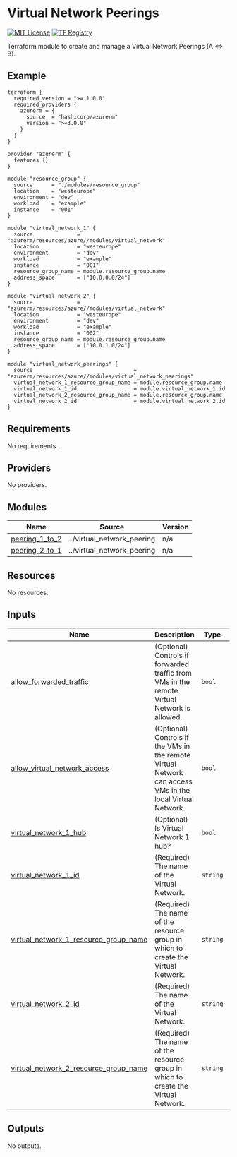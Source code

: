 <!-- BEGIN_TF_DOCS -->
# Virtual Network Peerings
[![MIT License](https://img.shields.io/badge/license-MIT-orange.svg)](LICENSE) [![TF Registry](https://img.shields.io/badge/terraform-registry-blue.svg)](https://registry.terraform.io/modules/azurerm/resources/azure/latest/submodules/virtual_networl_peering)

Terraform module to create and manage a Virtual Network Peerings (A <=> B).

## Example

```hcl
terraform {
  required_version = ">= 1.0.0"
  required_providers {
    azurerm = {
      source  = "hashicorp/azurerm"
      version = ">=3.0.0"
    }
  }
}

provider "azurerm" {
  features {}
}

module "resource_group" {
  source      = "./modules/resource_group"
  location    = "westeurope"
  environment = "dev"
  workload    = "example"
  instance    = "001"
}

module "virtual_network_1" {
  source              = "azurerm/resources/azure//modules/virtual_network"
  location            = "westeurope"
  environment         = "dev"
  workload            = "example"
  instance            = "001"
  resource_group_name = module.resource_group.name
  address_space       = ["10.0.0.0/24"]
}

module "virtual_network_2" {
  source              = "azurerm/resources/azure//modules/virtual_network"
  location            = "westeurope"
  environment         = "dev"
  workload            = "example"
  instance            = "002"
  resource_group_name = module.resource_group.name
  address_space       = ["10.0.1.0/24"]
}

module "virtual_network_peerings" {
  source                                = "azurerm/resources/azure//modules/virtual_network_peerings"
  virtual_network_1_resource_group_name = module.resource_group.name
  virtual_network_1_id                  = module.virtual_network_1.id
  virtual_network_2_resource_group_name = module.resource_group.name
  virtual_network_2_id                  = module.virtual_network_2.id
}
```

## Requirements

No requirements.

## Providers

No providers.

## Modules

| Name | Source | Version |
|------|--------|---------|
| <a name="module_peering_1_to_2"></a> [peering\_1\_to\_2](#module\_peering\_1\_to\_2) | ../virtual_network_peering | n/a |
| <a name="module_peering_2_to_1"></a> [peering\_2\_to\_1](#module\_peering\_2\_to\_1) | ../virtual_network_peering | n/a |

## Resources

No resources.

## Inputs

| Name | Description | Type | Default | Required |
|------|-------------|------|---------|:--------:|
| <a name="input_allow_forwarded_traffic"></a> [allow\_forwarded\_traffic](#input\_allow\_forwarded\_traffic) | (Optional) Controls if forwarded traffic from VMs in the remote Virtual Network is allowed. | `bool` | `true` | no |
| <a name="input_allow_virtual_network_access"></a> [allow\_virtual\_network\_access](#input\_allow\_virtual\_network\_access) | (Optional) Controls if the VMs in the remote Virtual Network can access VMs in the local Virtual Network. | `bool` | `true` | no |
| <a name="input_virtual_network_1_hub"></a> [virtual\_network\_1\_hub](#input\_virtual\_network\_1\_hub) | (Optional) Is Virtual Network 1 hub? | `bool` | `false` | no |
| <a name="input_virtual_network_1_id"></a> [virtual\_network\_1\_id](#input\_virtual\_network\_1\_id) | (Required) The name of the Virtual Network. | `string` | n/a | yes |
| <a name="input_virtual_network_1_resource_group_name"></a> [virtual\_network\_1\_resource\_group\_name](#input\_virtual\_network\_1\_resource\_group\_name) | (Required) The name of the resource group in which to create the Virtual Network. | `string` | n/a | yes |
| <a name="input_virtual_network_2_id"></a> [virtual\_network\_2\_id](#input\_virtual\_network\_2\_id) | (Required) The name of the Virtual Network. | `string` | n/a | yes |
| <a name="input_virtual_network_2_resource_group_name"></a> [virtual\_network\_2\_resource\_group\_name](#input\_virtual\_network\_2\_resource\_group\_name) | (Required) The name of the resource group in which to create the Virtual Network. | `string` | n/a | yes |

## Outputs

No outputs.
<!-- END_TF_DOCS -->